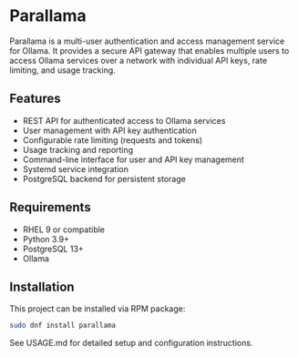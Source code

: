 # Parallama

Parallama is a multi-user authentication and access management service for Ollama. It provides a secure API gateway that enables multiple users to access Ollama services over a network with individual API keys, rate limiting, and usage tracking.

## Features

- REST API for authenticated access to Ollama services
- User management with API key authentication
- Configurable rate limiting (requests and tokens)
- Usage tracking and reporting
- Command-line interface for user and API key management
- Systemd service integration
- PostgreSQL backend for persistent storage

## Requirements

- RHEL 9 or compatible
- Python 3.9+
- PostgreSQL 13+
- Ollama

## Installation

This project can be installed via RPM package:

```bash
sudo dnf install parallama
```

See USAGE.md for detailed setup and configuration instructions.
